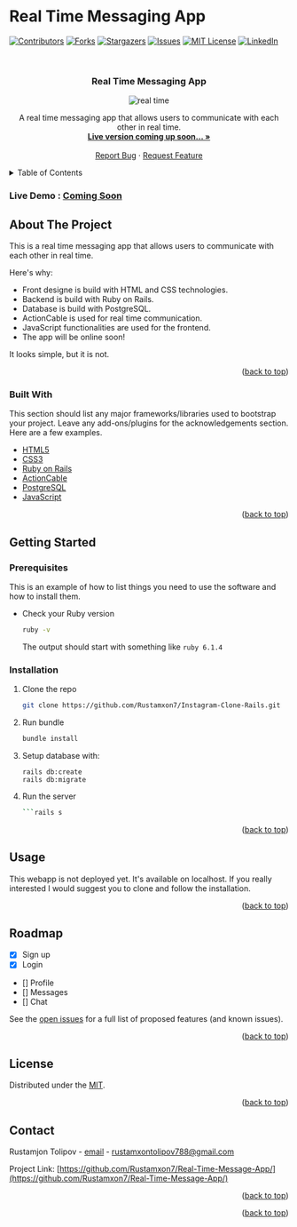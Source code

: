 # Real Time Messaging App

<div id="top"></div>

[![Contributors][contributors-shield]][contributors-url]
[![Forks][forks-shield]][forks-url]
[![Stargazers][stars-shield]][stars-url]
[![Issues][issues-shield]][issues-url]
[![MIT License][license-shield]][license-url]
[![LinkedIn][linkedin-shield]][linkedin-url]



<!-- PROJECT LOGO -->
<br />
<div align="center">


  <h3 align="center">Real Time Messaging App</h3>
  
  ![real time](https://user-images.githubusercontent.com/69011963/164974341-eb987110-acf8-460b-9b1d-b184970bc85c.gif)

  <p align="center">
    A real time messaging app that allows users to communicate with each other in real time.
    <br />
    <a href="#"><strong>Live version coming up soon... »</strong></a>
    <br />
    <br />
    <a href="https://github.com/Rustamxon7/Instagram-Clone-Rails/issues">Report Bug</a>
    ·
    <a href="https://github.com/Rustamxon7/Instagram-Clone-Rails/issues">Request Feature</a>
  </p>
</div>



<!-- TABLE OF CONTENTS -->
<details>
  <summary>Table of Contents</summary>
  <ol>
    <li>
      <a href="#about-the-project">About The Project</a>
      <ul>
        <li><a href="#built-with">Built With</a></li>
      </ul>
    </li>
    <li>
      <a href="#getting-started">Getting Started</a>
      <ul>
        <li><a href="#prerequisites">Prerequisites</a></li>
        <li><a href="#installation">Installation</a></li>
      </ul>
    </li>
    <li><a href="#usage">Usage</a></li>
    <li><a href="#roadmap">Roadmap</a></li>
    <li><a href="#contributing">Contributing</a></li>
    <li><a href="#license">License</a></li>
    <li><a href="#contact">Contact</a></li>
    <li><a href="#acknowledgments">Acknowledgments</a></li>
  </ol>
</details>

### Live Demo :    <a href="#">Coming Soon</a>



<!-- ABOUT THE PROJECT -->
## About The Project



This is a real time messaging app that allows users to communicate with each other in real time.


Here's why:
* Front designe is build with HTML and CSS technologies.
* Backend is build with Ruby on Rails.
* Database is build with PostgreSQL.
* ActionCable is used for real time communication.
* JavaScript functionalities are used for the frontend.
* The app will be online soon!

It looks simple, but it is not.

<p align="right">(<a href="#top">back to top</a>)</p>



### Built With

This section should list any major frameworks/libraries used to bootstrap your project. Leave any add-ons/plugins for the acknowledgements section. Here are a few examples.

* [HTML5 ](https://developer.mozilla.org/en-US/docs/Web/Guide/HTML/HTML5)
* [CSS3 ](https://developer.mozilla.org/en-US/docs/Web/CSS/CSS3)
* [Ruby on Rails ](https://rubyonrails.org/)
* [ActionCable ](https://rubyonrails.org/)
* [PostgreSQL ](https://www.postgresql.org/)
* [JavaScript ](https://developer.mozilla.org/en-US/docs/Web/JavaScript)


<p align="right">(<a href="#top">back to top</a>)</p>



<!-- GETTING STARTED -->
## Getting Started

### Prerequisites

This is an example of how to list things you need to use the software and how to install them.
* Check your Ruby version
  ```sh
  ruby -v
  ```

  The output should start with something like `ruby 6.1.4`

### Installation

1. Clone the repo
   ```sh
   git clone https://github.com/Rustamxon7/Instagram-Clone-Rails.git
   ```
2. Run bundle
   ```sh
   bundle install
   ```
3. Setup database with:
   ```
   rails db:create
   rails db:migrate
   ```
4. Run the server
   ```sh
   ```rails s
   ```

<p align="right">(<a href="#top">back to top</a>)</p>



<!-- USAGE EXAMPLES -->
## Usage

This webapp is not deployed yet. It's available on localhost. If you really interested I would suggest you to clone and follow the installation.

<p align="right">(<a href="#top">back to top</a>)</p>



<!-- ROADMAP -->
## Roadmap

- [x] Sign up
- [x] Login
- [] Profile
- [] Messages
- [] Chat

See the [open issues](https://github.com/Rustamxon7/Instagram-Clone-Rails/issues) for a full list of proposed features (and known issues).

<p align="right">(<a href="#top">back to top</a>)</p>

<!-- LICENSE -->
## License

Distributed under the [MIT](./LICENCE). 

<p align="right">(<a href="#top">back to top</a>)</p>



<!-- CONTACT -->
## Contact

Rustamjon Tolipov - [email]() - rustamxontolipov788@gmail.com

Project Link: [https://github.com/Rustamxon7/Real-Time-Message-App/](https://github.com/Rustamxon7/Real-Time-Message-App/)

<p align="right">(<a href="#top">back to top</a>)</p>

<p align="right">(<a href="#top">back to top</a>)</p>



<!-- MARKDOWN LINKS & IMAGES -->
<!-- https://www.markdownguide.org/basic-syntax/#reference-style-links -->
[contributors-shield]: https://img.shields.io/github/contributors/othneildrew/Best-README-Template.svg?style=for-the-badge
[contributors-url]: https://github.com/Rustamxon7/Instagram-Clone-Rails/graphs/contributors
[forks-shield]: https://img.shields.io/github/forks/othneildrew/Best-README-Template.svg?style=for-the-badge
[forks-url]: https://github.com/Rustamxon7/Instagram-Clone-Rails/network/members
[stars-shield]: https://img.shields.io/github/stars/othneildrew/Best-README-Template.svg?style=for-the-badge
[stars-url]: https://github.com/Rustamxon7/Instagram-Clone-Rails/stargazers
[issues-shield]: https://img.shields.io/github/issues/othneildrew/Best-README-Template.svg?style=for-the-badge
[issues-url]: https://github.com/Rustamxon7/Instagram-Clone-Rails/issues
[license-shield]: https://img.shields.io/github/license/othneildrew/Best-README-Template.svg?style=for-the-badge
[license-url]: https://github.com/Rustamxon7/Instagram-Clone-Rails/blob/development/LICENSE.txt
[linkedin-shield]: https://img.shields.io/badge/-LinkedIn-black.svg?style=for-the-badge&logo=linkedin&colorB=555
[linkedin-url]: https://www.linkedin.com/in/rustamjon-tolipov/
[product-screenshot]: https://www.webmobilefirst.com/en/screencasts/VpImottb_M/
